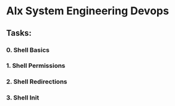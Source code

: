 # Alx System Engineering Devops


## Tasks:

### 0. Shell Basics

### 1. Shell Permissions

### 2. Shell Redirections

### 3. Shell Init
